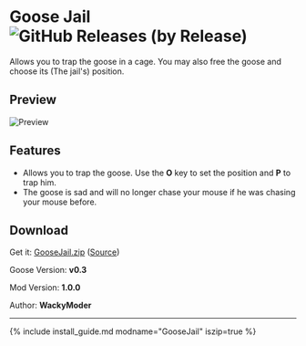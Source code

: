# Goose Jail ![GitHub Releases (by Release)](https://img.shields.io/github/downloads/WackyModer/GooseJail/total?logo=github)

Allows you to trap the goose in a cage. You may also free the goose and choose its (The jail's) position.

## Preview
![Preview](https://i.imgur.com/5LeUS25.png)

## Features

 - Allows you to trap the goose. Use the **O** key to set the position and **P** to trap him.
 - The goose is sad and will no longer chase your mouse if he was chasing your mouse before.

## Download

Get it: [GooseJail.zip](https://github.com/DesktopGooseUnofficial/ResourceHub/releases/download/goosejail/GooseJail.zip) ([Source](https://github.com/WackyModer/GooseJail))

Goose Version: **v0.3**

Mod Version: **1.0.0**

Author: **WackyModer**

----

{% include install_guide.md modname="GooseJail" iszip=true %}
